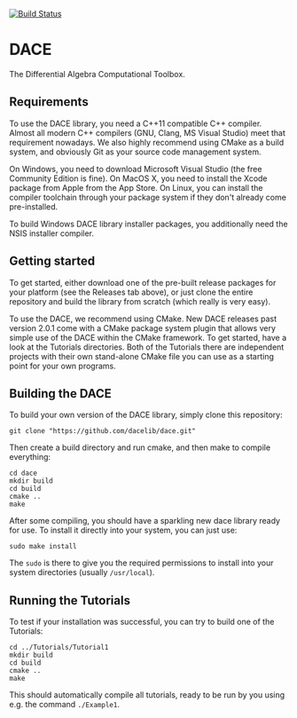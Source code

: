[![Build Status](https://travis-ci.org/abgandar/dace.svg?branch=master)](https://travis-ci.org/abgandar/dace)

# DACE
The Differential Algebra Computational Toolbox.

## Requirements
To use the DACE library, you need a C++11 compatible C++ compiler. Almost all modern C++ compilers (GNU, Clang, MS Visual Studio) meet that requirement nowadays. We also highly recommend using CMake as a build system, and obviously Git as your source code management system.

On Windows, you need to download Microsoft Visual Studio (the free Community Edition is fine). On MacOS X, you need to install the Xcode package from Apple from the App Store. On Linux, you can install the compiler toolchain through your package system if they don't already come pre-installed.

To build Windows DACE library installer packages, you additionally need the NSIS installer compiler.

## Getting started
To get started, either download one of the pre-built release packages for your platform (see the Releases tab above), or just clone the entire repository and build the library from scratch (which really is very easy).

To use the DACE, we recommend using CMake. New DACE releases past version 2.0.1 come with a CMake package system plugin that allows very simple use of the DACE within the CMake framework. To get started, have a look at the Tutorials directories. Both of the Tutorials there are independent projects with their own stand-alone CMake file you can use as a starting point for your own programs.

## Building the DACE
To build your own version of the DACE library, simply clone this repository:
```
git clone "https://github.com/dacelib/dace.git"
```
Then create a build directory and run cmake, and then make to compile everything:
```
cd dace
mkdir build
cd build
cmake ..
make
```
After some compiling, you should have a sparkling new dace library ready for use. To install it directly into your system, you can just use:
```
sudo make install
```
The ```sudo``` is there to give you the required permissions to install into your system directories (usually ```/usr/local```).

## Running the Tutorials
To test if your installation was successful, you can try to build one of the Tutorials:
```
cd ../Tutorials/Tutorial1
mkdir build
cd build
cmake ..
make
```
This should automatically compile all tutorials, ready to be run by you using e.g. the command ```./Example1```.
